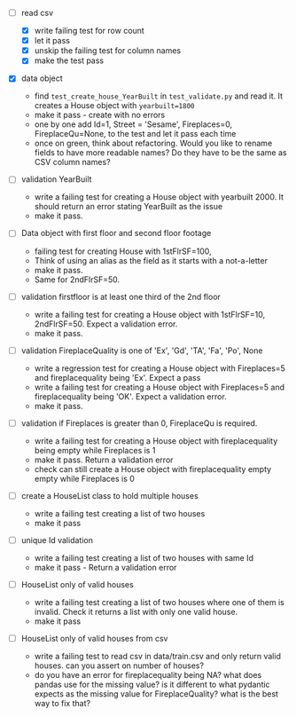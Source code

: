 - [ ] read csv
    - [x] write failing test for row count
    - [x] let it pass
    - [x] unskip the failing test for column names
    - [x] make the test pass

- [x] data object
    - find `test_create_house_YearBuilt` in `test_validate.py` and read it. It creates a House object with `yearbuilt=1800`
    - make it pass - create with no errors
    - one by one add Id=1, Street = 'Sesame', Fireplaces=0, FireplaceQu=None,  to the test and let it pass each time
    - once on green, think about refactoring. Would you like to rename fields to have more readable names? Do they have to be the same as CSV column names?
    

- [ ] validation YearBuilt
    - write a failing test for creating a House object with  yearbuilt 2000. It should return an error stating YearBuilt as the issue
    - make it pass. 

- [ ] Data object with first floor and second floor footage
    - failing test for creating House with 1stFlrSF=100, 
    -  Think of using an alias as the field as it starts with a not-a-letter
    - make it pass. 
    - Same for 2ndFlrSF=50.

- [ ] validation firstfloor is at least one third of the 2nd floor
    
    - write a failing test for creating a House object with  1stFlrSF=10, 2ndFlrSF=50. Expect a validation error.
    - make it pass. 


- [ ] validation FireplaceQuality is one of 'Ex', 'Gd', 'TA', 'Fa', 'Po', None
  - write a regression test for creating a House object with Fireplaces=5 and  fireplacequality being 'Ex'. Expect a pass  
  - write a failing test for creating a House object with Fireplaces=5 and  fireplacequality being 'OK'. Expect a validation error.
  - make it pass. 

- [ ] validation if Fireplaces is greater than 0, FireplaceQu is required.
   - write a failing test for creating a House object with  fireplacequality being empty while Fireplaces is 1
  - make it pass. Return a validation error
  - check can still create a House object with fireplacequality empty  empty while Fireplaces is 0

- [ ] create a HouseList class to hold multiple houses
    - write a failing test creating a list of two houses
    - make it pass 

- [ ] unique Id validation
    - write a failing test creating a list of two houses with same Id
    - make it pass - Return a validation error

- [ ] HouseList only of valid houses
    - write a failing test creating a list of two houses where one of them is invalid. Check it returns a list with only one valid house.
    - make it pass 

- [ ] HouseList only of valid houses from csv
    - write a failing test to read csv in data/train.csv and only return valid houses. can you assert on number of houses?
    - do you have an error for fireplacequality being NA? what does pandas use for the missing value? is it different to what pydantic expects as the missing value for FireplaceQuality? what is the best way to fix that? 







